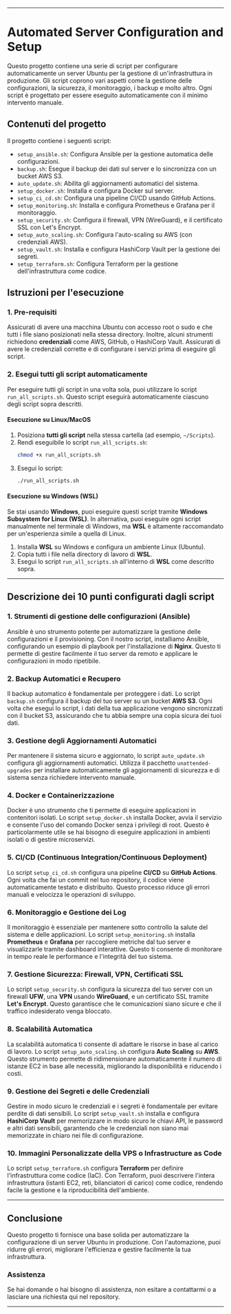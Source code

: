 
---

# **Automated Server Configuration and Setup**

Questo progetto contiene una serie di script per configurare automaticamente un server Ubuntu per la gestione di un'infrastruttura in produzione. Gli script coprono vari aspetti come la gestione delle configurazioni, la sicurezza, il monitoraggio, i backup e molto altro. Ogni script è progettato per essere eseguito automaticamente con il minimo intervento manuale.

## **Contenuti del progetto**

Il progetto contiene i seguenti script:

- `setup_ansible.sh`: Configura Ansible per la gestione automatica delle configurazioni.
- `backup.sh`: Esegue il backup dei dati sul server e lo sincronizza con un bucket AWS S3.
- `auto_update.sh`: Abilita gli aggiornamenti automatici del sistema.
- `setup_docker.sh`: Installa e configura Docker sul server.
- `setup_ci_cd.sh`: Configura una pipeline CI/CD usando GitHub Actions.
- `setup_monitoring.sh`: Installa e configura Prometheus e Grafana per il monitoraggio.
- `setup_security.sh`: Configura il firewall, VPN (WireGuard), e il certificato SSL con Let's Encrypt.
- `setup_auto_scaling.sh`: Configura l'auto-scaling su AWS (con credenziali AWS).
- `setup_vault.sh`: Installa e configura HashiCorp Vault per la gestione dei segreti.
- `setup_terraform.sh`: Configura Terraform per la gestione dell'infrastruttura come codice.

## **Istruzioni per l'esecuzione**

### 1. **Pre-requisiti**

Assicurati di avere una macchina Ubuntu con accesso root o sudo e che tutti i file siano posizionati nella stessa directory. Inoltre, alcuni strumenti richiedono **credenziali** come AWS, GitHub, o HashiCorp Vault. Assicurati di avere le credenziali corrette e di configurare i servizi prima di eseguire gli script.

### 2. **Esegui tutti gli script automaticamente**

Per eseguire tutti gli script in una volta sola, puoi utilizzare lo script `run_all_scripts.sh`. Questo script eseguirà automaticamente ciascuno degli script sopra descritti.

#### **Esecuzione su Linux/MacOS**

1. Posiziona **tutti gli script** nella stessa cartella (ad esempio, `~/Scripts`).
2. Rendi eseguibile lo script `run_all_scripts.sh`:
   ```bash
   chmod +x run_all_scripts.sh
   ```
3. Esegui lo script:
   ```bash
   ./run_all_scripts.sh
   ```

#### **Esecuzione su Windows (WSL)**

Se stai usando **Windows**, puoi eseguire questi script tramite **Windows Subsystem for Linux (WSL)**. In alternativa, puoi eseguire ogni script manualmente nel terminale di Windows, ma **WSL** è altamente raccomandato per un'esperienza simile a quella di Linux.

1. Installa **WSL** su Windows e configura un ambiente Linux (Ubuntu).
2. Copia tutti i file nella directory di lavoro di **WSL**.
3. Esegui lo script `run_all_scripts.sh` all'interno di **WSL** come descritto sopra.

---

## **Descrizione dei 10 punti configurati dagli script**

### 1. **Strumenti di gestione delle configurazioni (Ansible)**

Ansible è uno strumento potente per automatizzare la gestione delle configurazioni e il provisioning. Con il nostro script, installiamo Ansible, configurando un esempio di playbook per l'installazione di **Nginx**. Questo ti permette di gestire facilmente il tuo server da remoto e applicare le configurazioni in modo ripetibile.

### 2. **Backup Automatici e Recupero**

Il backup automatico è fondamentale per proteggere i dati. Lo script `backup.sh` configura il backup del tuo server su un bucket **AWS S3**. Ogni volta che esegui lo script, i dati della tua applicazione vengono sincronizzati con il bucket S3, assicurando che tu abbia sempre una copia sicura dei tuoi dati.

### 3. **Gestione degli Aggiornamenti Automatici**

Per mantenere il sistema sicuro e aggiornato, lo script `auto_update.sh` configura gli aggiornamenti automatici. Utilizza il pacchetto `unattended-upgrades` per installare automaticamente gli aggiornamenti di sicurezza e di sistema senza richiedere intervento manuale.

### 4. **Docker e Containerizzazione**

Docker è uno strumento che ti permette di eseguire applicazioni in contenitori isolati. Lo script `setup_docker.sh` installa Docker, avvia il servizio e consente l'uso del comando Docker senza i privilegi di root. Questo è particolarmente utile se hai bisogno di eseguire applicazioni in ambienti isolati o di gestire microservizi.

### 5. **CI/CD (Continuous Integration/Continuous Deployment)**

Lo script `setup_ci_cd.sh` configura una pipeline **CI/CD** su **GitHub Actions**. Ogni volta che fai un commit nel tuo repository, il codice viene automaticamente testato e distribuito. Questo processo riduce gli errori manuali e velocizza le operazioni di sviluppo.

### 6. **Monitoraggio e Gestione dei Log**

Il monitoraggio è essenziale per mantenere sotto controllo la salute del sistema e delle applicazioni. Lo script `setup_monitoring.sh` installa **Prometheus** e **Grafana** per raccogliere metriche dal tuo server e visualizzarle tramite dashboard interattive. Questo ti consente di monitorare in tempo reale le performance e l'integrità del tuo sistema.

### 7. **Gestione Sicurezza: Firewall, VPN, Certificati SSL**

Lo script `setup_security.sh` configura la sicurezza del tuo server con un firewall **UFW**, una **VPN** usando **WireGuard**, e un certificato SSL tramite **Let's Encrypt**. Questo garantisce che le comunicazioni siano sicure e che il traffico indesiderato venga bloccato.

### 8. **Scalabilità Automatica**

La scalabilità automatica ti consente di adattare le risorse in base al carico di lavoro. Lo script `setup_auto_scaling.sh` configura **Auto Scaling** su **AWS**. Questo strumento permette di ridimensionare automaticamente il numero di istanze EC2 in base alle necessità, migliorando la disponibilità e riducendo i costi.

### 9. **Gestione dei Segreti e delle Credenziali**

Gestire in modo sicuro le credenziali e i segreti è fondamentale per evitare perdite di dati sensibili. Lo script `setup_vault.sh` installa e configura **HashiCorp Vault** per memorizzare in modo sicuro le chiavi API, le password e altri dati sensibili, garantendo che le credenziali non siano mai memorizzate in chiaro nei file di configurazione.

### 10. **Immagini Personalizzate della VPS o Infrastructure as Code**

Lo script `setup_terraform.sh` configura **Terraform** per definire l'infrastruttura come codice (IaC). Con Terraform, puoi descrivere l'intera infrastruttura (istanti EC2, reti, bilanciatori di carico) come codice, rendendo facile la gestione e la riproducibilità dell'ambiente.

---

## **Conclusione**

Questo progetto ti fornisce una base solida per automatizzare la configurazione di un server Ubuntu in produzione. Con l'automazione, puoi ridurre gli errori, migliorare l'efficienza e gestire facilmente la tua infrastruttura.

### **Assistenza**

Se hai domande o hai bisogno di assistenza, non esitare a contattarmi o a lasciare una richiesta qui nel repository.

---


